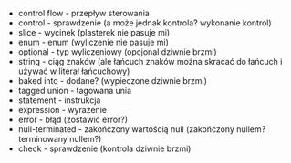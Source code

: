 - control flow - przepływ sterowania
- control - sprawdzenie (a może jednak kontrola? wykonanie kontrol)
- slice - wycinek (plasterek nie pasuje mi)
- enum - enum (wyliczenie nie pasuje mi)
- optional - typ wyliczeniowy (opcjonal dziwnie brzmi)
- string - ciąg znaków (ale łańcuch znaków można skracać do łańcuch i używać w literał łańcuchowy)
- baked into - dodane? (wypieczone dziwnie brzmi)
- tagged union - tagowana unia
- statement - instrukcja
- expression - wyrażenie
- error - błąd (zostawić error?)
- null-terminated - zakończony wartością null (zakończony nullem? terminowany nullem?)
- check - sprawdzenie (kontrola dziwnie brzmi)
